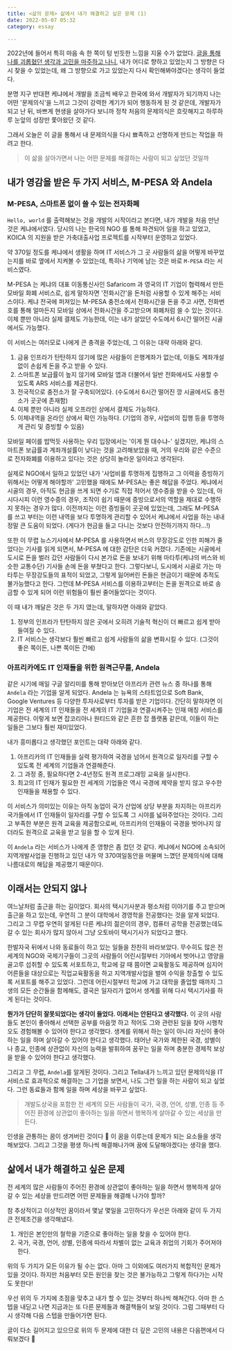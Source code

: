 ```yaml
---
title: <삶의 문제> 삶에서 내가 해결하고 싶은 문제 (1) 
date: 2022-05-07 05:32
category: essay

---
```


2022년에 들어서 특히 마음 속 한 쪽이 텅 빈듯한 느낌을 지울 수가 없었다. [글을 통해 나를 괴롭혔던 생각과 고민을 마주하고 나니](https://blog.mhson.world/2022/05/05/essays/probleminlife-01/), 내가 어디로 향하고 있었는지 그 방향은 다시 찾을 수 있었는데, 왜 그 방향으로 가고 있었는지 다시 확인해봐야겠다는 생각이 들었다. 

분명 지구 반대편 케냐에서 개발을 조금씩 배우고 한국에 와서 개발자가 되기까지 나는 어떤 '문제의식'을 느끼고 그것이 강력한 계기가 되어 행동하게 된 것 같은데, 개발자가 되고 난 뒤, 바쁘게 현생을 살아가다 보니까 정착 처음의 문제의식은 흐릿해지고 하루하루 눈앞의 성장만 쫓아왔던 것 같다. 

그래서 오늘은 이 글을 통해서 내 문제의식을 다시 뾰족하고 선명하게 만드는 작업을 하려고 한다. 

> 이 삶을 살아가면서 나는 어떤 문제를 해결하는 사람이 되고 싶었던 것일까


## 내가 영감을 받은 두 가지 서비스, M-PESA 와 Andela
### M-PESA, 스마트폰 없이 쓸 수 있는 전자화폐
 `Hello, world` 를 출력해보는 것을 개발의 시작이라고 본다면, 내가 개발을 처음 만난 것은 케냐에서였다. 당시의 나는 한국의 NGO 를 통해 파견되어 일을 하고 있었고, KOICA 의 지원을 받은 가축대출사업 프로젝트를 시작부터 운영하고 있었다. 

약 370일 정도를 케냐에서 생활을 하며 IT 서비스가 그 곳 사람들의 삶을 어떻게 바꾸었는지를 바로 옆에서 지켜볼 수 있었는데, 특히나 기억에 남는 것은 바로 `M-PESA` 라는 서비스였다. 

M-PESA 는 케냐의 대표 이동통신사인 Safaricom 과 영국의 IT 기업이 협력해서 만든 모바일 화폐 서비스로, 쉽게 말하자면 '전화시간'을 돈처럼 사용할 수 있게 해주는 서비스이다. 케냐 전국에 퍼져있는 M-PESA 충전소에서 전화시간을 돈을 주고 사면, 전화번호를 통해 얼마든지 모바일 상에서 전화시간을 주고받으며 화폐처럼 쓸 수 있는 것이다. 이체 뿐만 아니라 실제 결제도 가능한데, 이는 내가 살았던 수도에서 6시간 떨어진 시골에서도 가능했다. 

이 서비스는 여러모로 나에게 큰 충격을 주었는데, 그 이유는 대략 아래와 같다. 

1. 금융 인프라가 탄탄하지 않기에 많은 사람들이 은행계좌가 없는데, 이들도 계좌개설없이 손쉽게 돈을 주고 받을 수 있다. 
2. 스마트폰 보급률이 높지 않기에 모바일 앱과 더불어서 일반 전화에서도 사용할 수 있도록 ARS 서비스를 제공한다. 
3. 전국적으로 충전소가 잘 구축되어있다. (수도에서 6시간 떨어진 깡 시골에서도 충전소가 곳곳에 존재함)
4. 이체 뿐만 아니라 실제 오프라인 상에서 결제도 가능하다. 
5. 이체내역을 온라인 상에서 확인 가능하다. (기업의 경우, 사업비의 집행 등을 투명하게 관리 및 증빙할 수 있음)

모바일 페이를 밥먹듯 사용하는 우리 입장에서는 '이게 뭔 대수냐-' 싶겠지만, 케냐의 스마트폰 보급률과 계좌개설률이 낮다는 것을 고려해보았을 때, 거의 우리와 같은 수준으로 전자화폐를 이용하고 있다는 것은 상당히 놀라운 일이라고 생각된다. 

실제로 NGO에서 일하고 있었던 내가 '사업비를 투명하게 집행하고 그 이력을 증빙하기 위해서는 어떻게 해야할까' 고민했을 때에도 M-PESA는 좋은 해답을 주었다. 케냐에서 시골의 경우, 아직도 현금을 쓰게 되면 수기로 직접 적어서 영수증을 받을 수 있는데, 아시다시피 이런 영수증의 경우, 조작이 쉽기 때문에 증빙으로서의 역할을 제대로 수행하지 못하는 경우가 많다. 이전까지는 이런 증빙들이 곳곳에 있었는데, 그래도 M-PESA 를 쓰고 부터는 이런 내역을 보다 투명하게 관리할 수 있어서 케냐에서 사업을 하는 내내 정말 큰 도움이 되었다. (게다가 현금을 들고 다니는 것보다 안전하기까지 하다...!)

또한 이 무렵 뉴스기사에서 M-PESA 를 사용하면서 버스의 무장강도로 인한 피해가 줄었다는 기사를 읽게 되면서, M-PESA 에 대한 감탄은 더욱 커졌다. 기존에는 시골에서 도시로 돈을 벌러 갔던 사람들이 다시 본가로 돈을 보내기 위해 마타투(케냐의 버스와 비슷한 교통수단) 기사들 손에 돈을 부쳤다고 한다. 그렇다보니, 도시에서 시골로 가는 마타투는 무장강도들의 표적이 되었고, 그렇게 잃어버린 돈들은 현금이기 때문에 추적도 불가능했다고 한다. 그런데 M-PESA 서비스를 이용하고부터는 돈을 원격으로 바로 송금할 수 있게 되어 이런 위험들이 훨씬 줄어들었다는 것이다. 

이 때 내가 깨달은 것은 두 가지 였는데, 말하자면 아래와 같았다. 
1. 정부의 인프라가 탄탄하지 않은 곳에서 오히려 기술적 혁신이 더 빠르고 쉽게 받아들여질 수 있다. 
2. IT 서비스는 생각보다 훨씬 빠르고 쉽게 사람들의 삶을 변화시킬 수 있다. (그것이 좋은 쪽이든, 나쁜 쪽이든 간에)



### 아프리카에도 IT 인재들을 위한 원격근무를, Andela
같은 시기에 매일 구글 알리미를 통해 받아보던 아프리카 관련 뉴스 중 하나를 통해 `Andela` 라는 기업을 알게 되었다. Andela 는 뉴욕의 스타트업으로 Soft Bank, Google Ventures 등 다양한 투자사로부터 투자를 받은 기업이다. 간단히 말하자면 이 기업은 전 세계의 IT 인재들을 전 세계의 IT 기업들과 연결시켜주는 인재 매칭 서비스를 제공한다. 이렇게 보면 잡코리아나 원티드와 같은 흔한 잡 플랫폼 같은데, 이들이 하는 일들은 그보다 훨씬 재미있었다. 

내가 흥미롭다고 생각했던 포인트는 대략 아래와 같다. 
1. 아프리카의 IT 인재들을 실력 평가하여 국경을 넘어서 원격으로 일자리를 구할 수 있도록 전 세계의 기업들과 연결해준다. 
2. 그 과정 중, 필요하다면 2-4년정도 원격 프로그래밍 교육을 실시한다. 
3. 최고의 IT 인재가 필요한 전 세계의 기업들은 역시 국경에 제약을 받지 않고 우수한 인재들을 채용할 수 있다. 

이 서비스가 의미있는 이유는 아직 농업이 국가 산업에 상당 부분을 차지하는 아프리카 국가들에서 IT 인재들이 일자리를 구할 수 있도록 그 시야를 넓혀주었다는 것이다. 그리고 부족한 부분은 원격 교육을 제공함으로써, 아프리카의 인재들이 국경을 벗어나지 않더라도 원격으로 교육을 받고 일을 할 수 있게 된다. 

이 `Andela` 라는 서비스가 나에게 준 영향은 좀 컸던 것 같다. 케냐에서 NGO에 소속되어 지역개발사업을 진행하고 있던 내가 약 370여일동안을 머물며 느꼈던 문제의식에 대해 나름대로의 해답을 제공했기 때문이다. 


## 이래서는 안되지 않나 
여느날처럼 출근을 하는 길이었다. 회사의 택시기사분과 평소처럼 이야기를 주고 받으며 출근을 하고 있는데, 우연히 그 분이 대학에서 경영학을 전공했다는 것을 알게 되었다. 그리고 그 무렵 우연히 알게된 다른 케냐의 젊은이의 경우, 컴퓨터 공학을 전공했는데도 갈 수 있는 회사가 많지 않아서 그냥 오토바이 택시기사가 되었다고 했다. 

한발자국 뒤에서 나와 동료들이 하고 있는 일들을 찬찬히 바라보았다. 무수히도 많은 전세계의 NGO와 국제기구들이 그곳의 사람들이 어린시절부터 기아에서 벗어나고 영양을 골고루 섭취할 수 있도록 서포트하고, 학교에 갈 때 쯤이면 교육활동도 제공하며 심지어 어른들을 대상으로는 직업교육활동을 하고 지역개발사업을 벌여 수익을 창출할 수 있도록 서포트를 해주고 있었다. 그런데 어린시절부터 학교에 가고 대학을 졸업할 때까지 그 생의 모든 순간들을 함께해도, 결국은 일자리가 없어서 생계를 위해 다시 택시기사를 하게 된다는 것이다. 

**뭔가가 단단히 잘못되었다는 생각이 들었다. 이래서는 안된다고 생각했다.** 이 곳의 사람들도 본인이 좋아해서 선택한 공부를 마음껏 하고 적어도 그와 관련된 일을 찾아 시행착오도 경험해볼 수 있어야 한다고 생각했다. 생계를 위해서 하는 일이 아니라 자신이 좋아하는 일을 하며 살아갈 수 있어야 한다고 생각했다. 태어난 국가와 제한된 국경, 성별이나 종교, 인종에 상관없이 자신의 능력을 발휘하여 꿈꾸는 일을 하며 충분한 경제적 보상을 받을 수 있어야 한다고 생각했다. 

그리고 그 무렵, `Andela`를 알게된 것이다. 그리고 Tella내가 느끼고 있던 문제의식을 IT 서비스로 효과적으로 해결하는 그 기업을 보면서, 나도 그런 일을 하는 사람이 되고 싶었다. 그런 동료들과 함께 일을 하며 세상을 바꾸고 싶었다. 

> 개발도상국을 포함한 전 세계의 모든 사람들이 국가, 국경, 언어, 성별, 인종 등 주어진 환경에 상관없이 좋아하는 일을 하면서 행복하게 살아갈 수 있는 세상을 만든다. 

인생을 관통하는 꿈이 생겨버린 것이다 🤗 이 꿈을 이루는데 문제가 되는 요소들을 생각해보았다. 그리고 그것을 평생 하나씩 해결해나가며 꿈에 도달해야겠다는 생각을 했다. 


## 삶에서 내가 해결하고 싶은 문제
전 세계의 많은 사람들이 주어진 환경에 상관없이 좋아하는 일을 하면서 행복하게 살아갈 수 있는 세상을 만드려면 어떤 문제들을 해결해 나가야 할까?

참 추상적이고 이상적인 꿈이라서 몇날 몇일을 고민하다가 우선은 아래와 같이 두 가지 큰 전제조건을 생각해냈다. 
1. 개인은 본인만의 철학을 기준으로 좋아하는 일을 찾을 수 있어야 한다. 
2. 국가, 국경, 언어, 성별, 인종에 따라서 차별이 없는 교육과 취업의 기회가 주어져야 한다. 

위의 두 가지가 모든 이유가 될 수는 없다. 아마 그 이외에도 여러가지 복합적인 문제가 있을 것이다. 하지만 처음부터 모든 원인을 찾는 것은 불가능하고 그렇게 하다가는 시작도 못한다! 

우선 위의 두 가지에 초점을 맞추고 내가 할 수 있는 것부터 하나씩 해쳐간다. 아마 한 스텝을 내딛고 나면 지금과는 또 다른 문제들과 해결책들이 보일 것이다. 그럼 그때부터 다시 생각해 다음 스텝을 만들어가면 된다. 


글이 다소 길어지고 있으므로 위의 두 문제에 대한 더 깊은 고민의 내용은 다음편에서 다뤄보겠다 🙂

